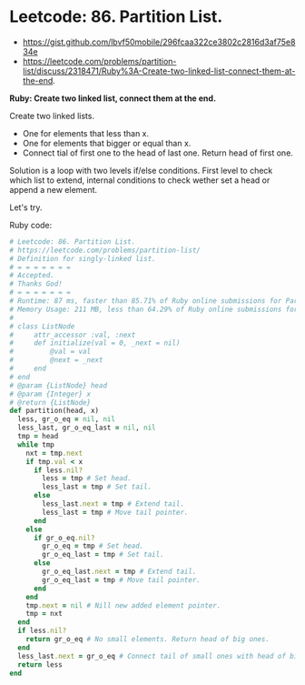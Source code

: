 # Leetcode: 86. Partition List.

- https://gist.github.com/lbvf50mobile/296fcaa322ce3802c2816d3af75e834e
- https://leetcode.com/problems/partition-list/discuss/2318471/Ruby%3A-Create-two-linked-list-connect-them-at-the-end.

**Ruby: Create two linked list, connect them at the end.**


Create two linked lists.
- One for elements that less than x.
- One for elements that bigger or equal than x.
- Connect tial of first one to the head of last one. Return head of first one.

Solution is a loop with two levels if/else conditions. First level to check which list to extend, internal conditions to check wether set a head or append a new element.

Let's try.


Ruby code:
```Ruby
# Leetcode: 86. Partition List.
# https://leetcode.com/problems/partition-list/
# Definition for singly-linked list.
# = = = = = = =
# Accepted.
# Thanks God!
# = = = = = = =
# Runtime: 87 ms, faster than 85.71% of Ruby online submissions for Partition List.
# Memory Usage: 211 MB, less than 64.29% of Ruby online submissions for Partition List.
#
# class ListNode
#     attr_accessor :val, :next
#     def initialize(val = 0, _next = nil)
#         @val = val
#         @next = _next
#     end
# end
# @param {ListNode} head
# @param {Integer} x
# @return {ListNode}
def partition(head, x)
  less, gr_o_eq = nil, nil
  less_last, gr_o_eq_last = nil, nil
  tmp = head
  while tmp
    nxt = tmp.next
    if tmp.val < x 
      if less.nil?
        less = tmp # Set head.
        less_last = tmp # Set tail.
      else
        less_last.next = tmp # Extend tail.
        less_last = tmp # Move tail pointer.
      end
    else
      if gr_o_eq.nil?
        gr_o_eq = tmp # Set head.
        gr_o_eq_last = tmp # Set tail.
      else
        gr_o_eq_last.next = tmp # Extend tail.
        gr_o_eq_last = tmp # Move tail pointer.
      end
    end
    tmp.next = nil # Nill new added element pointer.
    tmp = nxt
  end
  if less.nil?
    return gr_o_eq # No small elements. Return head of big ones.
  end
  less_last.next = gr_o_eq # Connect tail of small ones with head of big ones.
  return less
end
```
